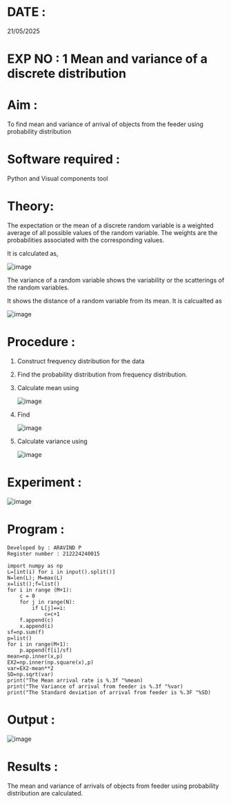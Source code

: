 # DATE : 
21/05/2025

# EXP NO : 1  Mean and variance of a discrete  distribution

# Aim : 

To find mean and variance of arrival of objects from the feeder using probability distribution


# Software required :  

Python and Visual components tool

# Theory:

The expectation or the mean of a discrete random variable is a weighted average of all possible
values of the random variable. The weights are the probabilities associated with the corresponding values. 

It is calculated as,

![image](https://user-images.githubusercontent.com/103921593/192938463-e34177f4-f188-48a0-bda2-8f6d1d660ed2.png)



The variance of a random variable shows the variability or the scatterings of the random variables.

It shows the distance of a random variable from its mean. It is calcualted as


![image](https://user-images.githubusercontent.com/103921593/192938695-99fedc01-34d5-4d36-84df-5880e766ed0c.png)



# Procedure :

1. Construct frequency distribution for the data


2. Find the  probability distribution from frequency distribution.

3. Calculate mean using 
   
   ![image](https://user-images.githubusercontent.com/103921593/192940431-03b81777-c54d-4286-b4f4-82dfe7666b4c.png)
   


5. Find  
   
      ![image](https://user-images.githubusercontent.com/103921593/192940255-2d9dd746-6875-4a6d-877b-6da6cdb96ab1.png)


6.  Calculate variance using

  
      ![image](https://user-images.githubusercontent.com/103921593/192942852-913550a9-fabe-4a55-b956-0487b18bbd97.png)




# Experiment :



![image](https://user-images.githubusercontent.com/103921593/229993174-5b67e57e-3e01-4ac4-9f83-410a932b22bf.png)









# Program :


```
Developed by : ARAVIND P
Register number : 212224240015
```


```
import numpy as np
L=[int(i) for i in input().split()]
N=len(L); M=max(L) 
x=list();f=list()
for i in range (M+1):
    c = 0
    for j in range(N):
        if L[j]==i:
            c=c+1
    f.append(c)
    x.append(i)
sf=np.sum(f)
p=list()
for i in range(M+1):
    p.append(f[i]/sf) 
mean=np.inner(x,p)
EX2=np.inner(np.square(x),p)
var=EX2-mean**2 
SD=np.sqrt(var)
print("The Mean arrival rate is %.3f "%mean)
print("The Variance of arrival from feeder is %.3f "%var) 
print("The Standard deviation of arrival from feeder is %.3F "%SD)
```
# Output : 

![image](https://github.com/HIRU-VIRU/Mean-and-Variance/assets/145972122/bd99a744-740a-4e2c-813d-9170d2c5ed8e)


# Results :
The mean and variance of arrivals of objects from feeder using probability distribution are calculated.

